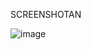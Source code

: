 SCREENSHOTAN

![image](https://github.com/user-attachments/assets/b4af6399-911f-4873-9828-f48a141b6b4e)
